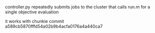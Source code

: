 controller.py repeatedly submits jobs to the cluster that calls run.m for a single objective evaluation

it works with chunkie commit
a589cb5870fffd54a02b9b4acfa0176a4a440ca7